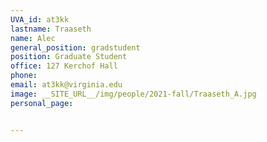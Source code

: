 ```yaml
---
UVA_id: at3kk
lastname: Traaseth
name: Alec
general_position: gradstudent
position: Graduate Student
office: 127 Kerchof Hall
phone: 
email: at3kk@virginia.edu
image: __SITE_URL__/img/people/2021-fall/Traaseth_A.jpg
personal_page:


---
```


